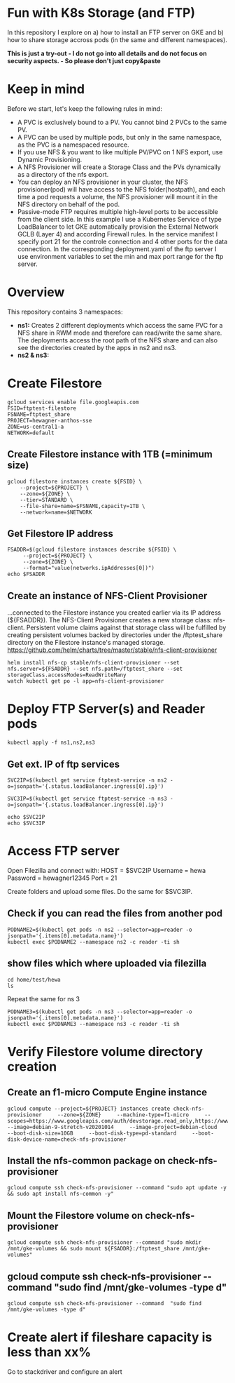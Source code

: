 # Fun with K8s Storage (and FTP)
In this repository I explore on a) how to install an FTP server on GKE and b) how to share storage accross pods (in the same and different namespaces).

**This is just a try-out - I do not go into all details and do not focus on security aspects. - So please don't just copy&paste**


# Keep in mind
Before we start, let's keep the following rules in mind:
- A PVC is exclusively bound to a PV.
You cannot bind 2 PVCs to the same PV.
- A PVC can be used by multiple pods, but only in the same namespace, as the PVC is a namespaced resource.
- If you use NFS & you want to like multiple PV/PVC on 1 NFS export, use Dynamic Provisioning. 
- A NFS Provisioner will create a Storage Class and the PVs dynamically as a directory of the nfs export.
- You can deploy an NFS provisioner in your cluster, the NFS provisioner(pod) will have access to the NFS folder(hostpath), and each time a pod requests a volume, the NFS provisioner will mount it in the NFS directory on behalf of the pod.
- Passive-mode FTP requires multiple high-level ports to be accessible from the client side. In this example I use a Kubernetes Service of type LoadBalancer to let GKE automatically provision the External Network GCLB (Layer 4) and according Firewall rules. In the service manifest I specify port 21 for the controle connection and 4 other ports for the data connection. In the corresponding deployment.yaml of the ftp server I use environment variables to set the min and max port range for the ftp server.

# Overview
This repository contains 3 namespaces:
- **ns1:** Creates 2 different deployments which access the same PVC for a NFS share in RWM mode and therefore can read/write the same share. The deployments access the root path of the NFS share and can also see the directories created by the apps in ns2 and ns3.
- **ns2 & ns3:** 


# Create Filestore
```
gcloud services enable file.googleapis.com
FSID=ftptest-filestore
FSNAME=ftptest_share
PROJECT=hewagner-anthos-sse
ZONE=us-central1-a
NETWORK=default
```

## Create Filestore instance with 1TB (=minimum size)
```
gcloud filestore instances create ${FSID} \
    --project=${PROJECT} \
    --zone=${ZONE} \
    --tier=STANDARD \
    --file-share=name=$FSNAME,capacity=1TB \
    --network=name=$NETWORK
```

## Get Filestore IP address
```
FSADDR=$(gcloud filestore instances describe ${FSID} \
     --project=${PROJECT} \
     --zone=${ZONE} \
     --format="value(networks.ipAddresses[0])")
echo $FSADDR
```

## Create an instance of NFS-Client Provisioner 
...connected to the Filestore instance you created earlier via its IP address (${FSADDR}). The NFS-Client Provisioner creates a new storage class: nfs-client. Persistent volume claims against that storage class will be fulfilled by creating persistent volumes backed by directories under the /ftptest_share directory on the Filestore instance's managed storage.
https://github.com/helm/charts/tree/master/stable/nfs-client-provisioner 

```
helm install nfs-cp stable/nfs-client-provisioner --set nfs.server=${FSADDR} --set nfs.path=/ftptest_share --set storageClass.accessModes=ReadWriteMany
watch kubectl get po -l app=nfs-client-provisioner
```

# Deploy FTP Server(s) and Reader pods
```
kubectl apply -f ns1,ns2,ns3
```

## Get ext. IP of ftp services
```
SVC2IP=$(kubectl get service ftptest-service -n ns2 -o=jsonpath='{.status.loadBalancer.ingress[0].ip}')

SVC3IP=$(kubectl get service ftptest-service -n ns3 -o=jsonpath='{.status.loadBalancer.ingress[0].ip}')

echo $SVC2IP
echo $SVC3IP
```

# Access FTP server
Open Filezilla and connect with: 
HOST = $SVC2IP
Username = hewa
Password = hewagner12345
Port = 21

Create folders and upload some files.
Do the same for $SVC3IP.

## Check if you can read the files from another pod
```
PODNAME2=$(kubectl get pods -n ns2 --selector=app=reader -o jsonpath='{.items[0].metadata.name}')
kubectl exec $PODNAME2 --namespace ns2 -c reader -ti sh
```

## show files which where uploaded via filezilla
```
cd home/test/hewa
ls
```

Repeat the same for ns 3
```
PODNAME3=$(kubectl get pods -n ns3 --selector=app=reader -o jsonpath='{.items[0].metadata.name}')
kubectl exec $PODNAME3 --namespace ns3 -c reader -ti sh
```

# Verify Filestore volume directory creation
## Create an f1-micro Compute Engine instance
```
gcloud compute --project=${PROJECT} instances create check-nfs-provisioner     --zone=${ZONE}     --machine-type=f1-micro     --scopes=https://www.googleapis.com/auth/devstorage.read_only,https://www.googleapis.com/auth/logging.write,https://www.googleapis.com/auth/monitoring.write,https://www.googleapis.com/auth/servicecontrol,https://www.googleapis.com/auth/service.management.readonly,https://www.googleapis.com/auth/trace.append     --image=debian-9-stretch-v20201014     --image-project=debian-cloud     --boot-disk-size=10GB     --boot-disk-type=pd-standard     --boot-disk-device-name=check-nfs-provisioner
```

## Install the nfs-common package on check-nfs-provisioner
```
gcloud compute ssh check-nfs-provisioner --command "sudo apt update -y && sudo apt install nfs-common -y"
```

## Mount the Filestore volume on check-nfs-provisioner
```
gcloud compute ssh check-nfs-provisioner --command "sudo mkdir /mnt/gke-volumes && sudo mount ${FSADDR}:/ftptest_share /mnt/gke-volumes"
```

## gcloud compute ssh check-nfs-provisioner --command  "sudo find /mnt/gke-volumes -type d"
```
gcloud compute ssh check-nfs-provisioner --command  "sudo find /mnt/gke-volumes -type d"
```

# Create alert if fileshare capacity is less than xx%
Go to stackdriver and configure an alert